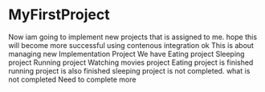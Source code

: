 # MyFirstProject
Now iam going to implement new projects that is assigned to me.
hope this will become more successful using contenous integration
ok 
This is about managing new Implementation Project
We have Eating project
Sleeping project
Running project
Watching movies project
Eating project is finished
running project is also finished
sleeping project is not completed.
what is not completed
Need to complete more
